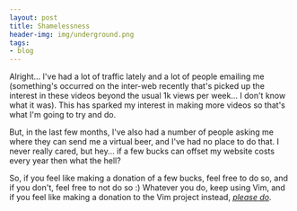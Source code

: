 ```yaml
---
layout: post
title: Shamelessness
header-img: img/underground.png
tags:
- blog
---
```

Alright... I've had a lot of traffic lately and a lot of people emailing me (something's occurred on the inter-web recently that's picked up the interest in these videos beyond the usual 1k views per week... I don't know what it was). This has sparked my interest in making more videos so that's what I'm going to try and do.

But, in the last few months, I've also had a number of people asking me where they can send me a virtual beer, and I've had no place to do that. I never really cared, but hey... if a few bucks can offset my website costs every year then what the hell?

So, if you feel like making a donation of a few bucks, feel free to do so, and if you don't, feel free to not do so :) Whatever you do, keep using Vim, and if you feel like making a donation to the Vim project instead, [*please do*](http://www.vim.org/sponsor/index.php).
